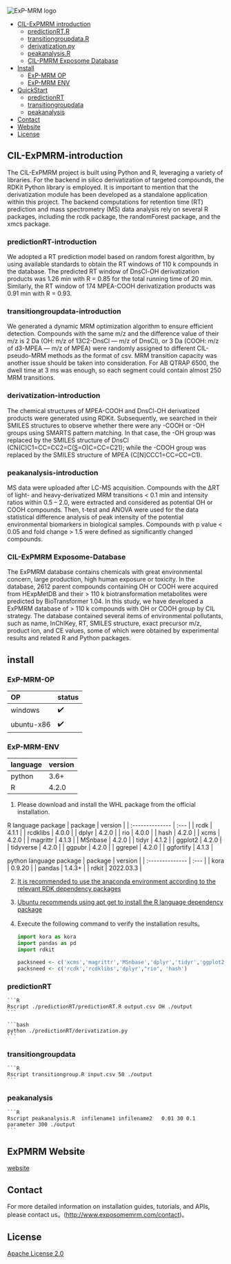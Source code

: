 ![ExP-MRM logo](http://www.exposomemrm.com/static/img/website_icon.png "CIL-MRM logo")

<!-- TOC -->

- [CIL-ExPMRM introduction](#ExPMRM-introduction)
    - [predictionRT.R](#predictionRT-introduction)
    - [transitiongroupdata.R](#transitiongroupdata-introduction)
    - [derivatization.py](#derivatization-introduction)
    - [peakanalysis.R](#peakanalysis-introduction)
    - [CIL-PMRM Exposome Database](#CIL-PMR-Exposome-Database)
- [Install](#Install)
    - [ExP-MRM OP](#ExP-MRM-OP)
    - [ExP-MRM ENV](#ExP-MRM-ENV)
- [QuickStart](#QuickStart)
    - [predictionRT](#predictionRT)
    - [transitiongroupdata](#transitiongroupdata)
    - [peakanalysis](#peakanalysis)
- [Contact](#Contact)
- [Website](#Website)
- [License](#License)

<!-- /TOC -->

## CIL-ExPMRM-introduction

The CIL-ExPMRM project is built using Python and R, leveraging a variety of libraries. For the backend in silico derivatization of targeted compounds, the RDKit Python library is employed. It is important to mention that the derivatization module has been developed as a standalone application within this project. The backend computations for retention time (RT) prediction and mass spectrometry (MS) data analysis rely on several R packages, including the rcdk package, the randomForest package, and the xmcs package. 


### predictionRT-introduction

We adopted a RT prediction model based on random forest algorithm, by using available standards to obtain the RT windows of 110 k compounds in the database. The predicted RT window of DnsCl-OH derivatization products was 1.26 min with R = 0.85 for the total running time of 20 min. Similarly, the RT window of 174 MPEA-COOH derivatization products was 0.91 min with R = 0.93.


### transitiongroupdata-introduction
We generated a dynamic MRM optimization algorithm to ensure efficient detection. Compounds with the same m/z and the difference value of their m/z is 2 Da (OH: m/z of 13C2-DnsCl — m/z of DnsCl), or 3 Da (COOH: m/z of d3-MPEA — m/z of MPEA) were randomly assigned to different CIL-pseudo-MRM methods as the format of csv. MRM transition capacity was another issue should be taken into consideration. For AB QTRAP 6500, the dwell time at 3 ms was enough, so each segment could contain almost 250 MRM transitions.

### derivatization-introduction
The chemical structures of MPEA-COOH and DnsCl-OH derivatized products were generated using RDKit. Subsequently, we searched in their SMILES structures to observe whether there were any -COOH or -OH groups using SMARTS pattern matching. In that case, the -OH group was replaced by the SMILES structure of DnsCl (CN(C)C1=CC=CC2=C([S](=O)=O)C=CC=C21); while the -COOH group was replaced by the SMILES structure of MPEA (C[N]CCC1=CC=CC=C1).

### peakanalysis-introduction
MS data were uploaded after LC-MS acquisition. Compounds with the ΔRT of light- and heavy-derivatized MRM transitions < 0.1 min and intensity ratios within 0.5 – 2.0, were extracted and considered as potential OH or COOH compounds. Then, t-test and ANOVA were used for the data statistical difference analysis of peak intensity of the potential environmental biomarkers in biological samples. Compounds with p value < 0.05 and fold change > 1.5 were defined as significantly changed compounds.

### CIL-ExPMRM Exposome-Database
The ExPMRM database contains chemicals with great environmental concern, large production, high human exposure or toxicity. In the database, 2612 parent compounds containing OH or COOH were acquired from HExpMetDB and their > 110 k biotransformation metabolites were predicted by BioTransformer 1.04. In this study, we have developed a ExPMRM database of > 110 k compounds with OH or COOH group by CIL strategy. The database contained several items of environmental pollutants, such as name, InChIKey, RT, SMILES structure, exact precursor m/z, product ion, and CE values, some of which were obtained by experimental results and related R and Python packages.

## install

### ExP-MRM-OP

|  OP       | status  |
|  :-------------- | :--- |
| windows     | ✔️   |
| ubuntu-x86  | ✔️   |


### ExP-MRM-ENV
|  language        | version  |
|  :-------------- | :--- |
| python    | 3.6+  |
| R  |  4.2.0  |

1. Please download and install the WHL package from the official installation.

R language package
|  package        | version  |
|  :-------------- | :--- |
| rcdk    | 4.1.1  |
| rcdklibs  |  4.0.0 |
| dplyr    | 4.2.0 |
| rio  |  4.0.0  |
| hash    | 4.2.0  |
| xcms  |  4.2.0  |
| magrittr  |  4.1.3  |
| MSnbase    | 4.2.0  |
| tidyr  |  4.1.2  |
| ggplot2  |  4.2.0  |
| tidyverse    | 4.2.0   |
| ggpubr  |  4.2.0  |
| ggrepel  |  4.2.0  |
| ggfortify    | 4.1.3  |

python language package
|  package        | version  |
|  :-------------- | :--- |
| kora    | 0.9.20  |
| pandas  |  1.4.3+ |
| rdkit  |  2022.03.3 |



2. [It is recommended to use the anaconda environment according to the relevant RDK dependency packages](https://github.com/rdkit/rdkit/blob/master/Docs/Book/Install.md)

3. [Ubuntu recommends using apt get to install the R language dependency package](http://ftp.sjtu.edu.cn/ubuntu/pool/universe/r)


4. Execute the following command to verify the installation results。

    ```python
    import kora as kora
    import pandas as pd
    import rdkit
    ```

    ```R
    packsneed <- c('xcms','magrittr','MSnbase','dplyr','tidyr','ggplot2','tidyverse','ggpubr',"ggrepel","rio", 'ggfortify')
    packsneed <- c('rcdk','rcdklibs','dplyr',"rio", 'hash')
    ```
### predictionRT
    ```R
    Rscript ./predictionRT/predictionRT.R output.csv OH ./output
    ```

    ```bash
    python ./predictionRT/derivatization.py
    ```
### transitiongroupdata
    ```R
    Rscript transitiongroup.R input.csv 50 ./output
    ```
### peakanalysis
    ```R
    Rscript peakanalysis.R  infilename1 infilename2   0.01 30 0.1 parameter 300 ./output
    ```


## ExPMRM Website
[website](http://www.exposomemrm.com)

## Contact
For more detailed information on installation guides, tutorials, and APIs, please contact us。(http://www.exposomemrm.com/contact)。

## License
[Apache License 2.0](https://gitee.com/mindspore/mindspore/blob/master/LICENSE)
